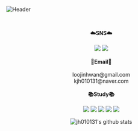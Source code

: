 ![Header](https://capsule-render.vercel.app/api?type=Waving&fontColor=ffffff&text=Hin_Jwan's%20GitHub%20&height=200&fontSize=50&desc=Welcome!&descAlignY=75&descAlign=60)

<br>

<p align="center">
  <Strong>☁️SNS☁️</Strong><br><br>
    <a href="https://www.instagram.com/hin_jwan" target="_blank"><img src="https://img.shields.io/badge/hin_jwan-E4405F?style=flat-square&logo=Instagram&logoColor=white&link=https://www.instagram.com/hin_jwan"/></a>
    <a href="https://hits.seeyoufarm.com"><img src="https://hits.seeyoufarm.com/api/count/incr/badge.svg?url=https%3A%2F%2Fgithub.com%2Fjh010131&count_bg=%233D46C8&title_bg=%23131841&icon=github.svg&icon_color=%23FFFFFF&title=Hits&edge_flat=false"/></a>
    <br><br>
  <Strong>📧Email📧</Strong><br><br>
      loojinhwan@gmail.com
  <br>kjh010131@naver.com
  <br><br>
  <Strong>📚Study📚</Strong><br><br>
    <img src="https://img.shields.io/badge/HTML-E34F26?style=flat-square&logo=HTML5&logoColor=white"/>
    <img src="https://img.shields.io/badge/C Language-A8B9CC?style=flat-square&logo=C&logoColor=white"/>
    <img src="https://img.shields.io/badge/AWS-232F3E?style=flat-square&logo=amazonaws&logoColor=white"/>
    <img src="https://img.shields.io/badge/Spring-6DB33F?style=flat-square&logo=spring&logoColor=white"/>
    <img src="https://img.shields.io/badge/Docker-2496ED?style=flat-square&logo=docker&logoColor=white"/>
</p>

<div align=center>
  
  ![jh010131's github stats](https://github-readme-stats.vercel.app/api?username=jh010131&show_icons=true)
  
</div>
  

